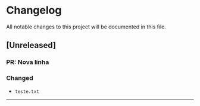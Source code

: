 # Changelog

All notable changes to this project will be documented in this file.
## [Unreleased]

### PR: Nova linha 

### Changed

- `teste.txt`

---